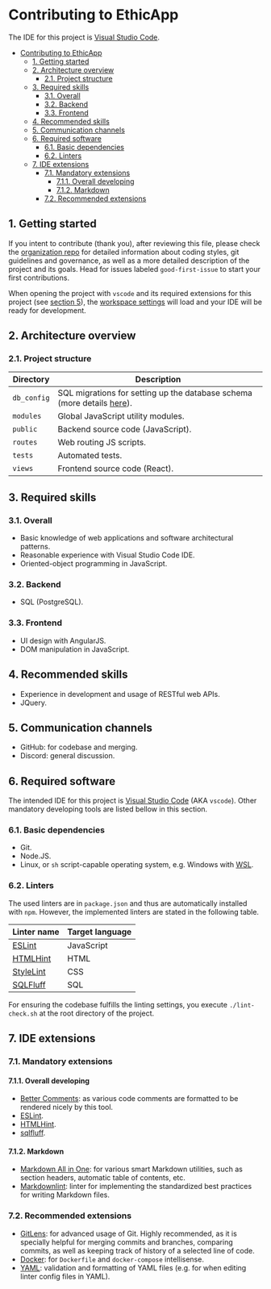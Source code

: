 # Contributing to EthicApp

The IDE for this project is [Visual Studio Code](https://code.visualstudio.com/).

- [Contributing to EthicApp](#contributing-to-ethicapp)
  - [1. Getting started](#1-getting-started)
  - [2. Architecture overview](#2-architecture-overview)
    - [2.1. Project structure](#21-project-structure)
  - [3. Required skills](#3-required-skills)
    - [3.1. Overall](#31-overall)
    - [3.2. Backend](#32-backend)
    - [3.3. Frontend](#33-frontend)
  - [4. Recommended skills](#4-recommended-skills)
  - [5. Communication channels](#5-communication-channels)
  - [6. Required software](#6-required-software)
    - [6.1. Basic dependencies](#61-basic-dependencies)
    - [6.2. Linters](#62-linters)
  - [7. IDE extensions](#7-ide-extensions)
    - [7.1. Mandatory extensions](#71-mandatory-extensions)
      - [7.1.1. Overall developing](#711-overall-developing)
      - [7.1.2. Markdown](#712-markdown)
    - [7.2. Recommended extensions](#72-recommended-extensions)

## 1. Getting started

If you intent to contribute (thank you), after reviewing this file, please check the [organization repo](https://github.com/EthicApp-Development/organization) for detailed information about coding styles, git guidelines and governance, as well as a more detailed description of the project and its goals. Head for issues labeled `good-first-issue` to start your first contributions.

When opening the project with `vscode` and its required extensions for this project (see [section 5](#5-required-software)), the [workspace settings](./.vscode/settings.json) will load and your IDE will be ready for development.

<!-- TODO: document process of "making changes": pull request, QA, mention roles -->

## 2. Architecture overview

<!-- TODO: diagrams! -->

### 2.1. Project structure

| Directory   | Description                                                                                     |
| ----------- | ----------------------------------------------------------------------------------------------- |
| `db_config` | SQL migrations for setting up the database schema (more details [here](./db_config/README.md)). |
| `modules`   | Global JavaScript utility modules.                                                              |
| `public`    | Backend source code (JavaScript).                                                               |
| `routes`    | Web routing JS scripts.                                                                         |
| `tests`     | Automated tests.                                                                                |
| `views`     | Frontend source code (React).                                                                   |

## 3. Required skills

### 3.1. Overall

- Basic knowledge of web applications and software architectural patterns.
- Reasonable experience with Visual Studio Code IDE.
- Oriented-object programming in JavaScript.

### 3.2. Backend

- SQL (PostgreSQL).

### 3.3. Frontend

- UI design with AngularJS.
- DOM manipulation in JavaScript.

## 4. Recommended skills

- Experience in development and usage of RESTful web APIs.
- JQuery.

## 5. Communication channels

- GitHub: for codebase and merging.
- Discord: general discussion. <!-- TODO: create discord server, with proper channels. Insert invitation link here. -->

## 6. Required software

The intended IDE for this project is [Visual Studio Code](https://code.visualstudio.com/) (AKA `vscode`). Other mandatory developing tools are listed bellow in this section.

### 6.1. Basic dependencies

- Git.
- Node.JS.
- Linux, or `sh` script-capable operating system, e.g. Windows with [WSL](https://learn.microsoft.com/en-us/windows/wsl/install).

### 6.2. Linters

The used linters are in `package.json` and thus are automatically installed with `npm`. However, the implemented linters are stated in the following table.

| Linter name                           | Target language |
| ------------------------------------- | --------------- |
| [ESLint](https://eslint.org/)         | JavaScript      |
| [HTMLHint](https://htmlhint.com/)     | HTML            |
| [StyleLint](https://stylelint.io/)    | CSS             |
| [SQLFluff](https://www.sqlfluff.com/) | SQL             |

For ensuring the codebase fulfills the linting settings, you execute `./lint-check.sh` at the root directory of the project.

## 7. IDE extensions

### 7.1. Mandatory extensions

#### 7.1.1. Overall developing

- [Better Comments](https://marketplace.visualstudio.com/items?itemName=aaron-bond.better-comments): as various code comments are formatted to be rendered nicely by this tool.
- [ESLint](https://marketplace.visualstudio.com/items?itemName=dbaeumer.vscode-eslint).
- [HTMLHint](https://marketplace.visualstudio.com/items?itemName=HTMLHint.vscode-htmlhint).
- [sqlfluff](https://marketplace.visualstudio.com/items?itemName=dorzey.vscode-sqlfluff).

#### 7.1.2. Markdown

- [Markdown All in One](https://marketplace.visualstudio.com/items?itemName=yzhang.markdown-all-in-one): for various smart Markdown utilities, such as section headers, automatic table of contents, etc.
- [Markdownlint](https://marketplace.visualstudio.com/items?itemName=DavidAnson.vscode-markdownlint): linter for implementing the standardized best practices for writing Markdown files.

### 7.2. Recommended extensions

- [GitLens](https://marketplace.visualstudio.com/items?itemName=eamodio.gitlens): for advanced usage of Git. Highly recommended, as it is specially helpful for merging commits and branches, comparing commits, as well as keeping track of history of a selected line of code.
- [Docker](https://marketplace.visualstudio.com/items?itemName=ms-azuretools.vscode-docker): for `Dockerfile` and `docker-compose` intellisense.
- [YAML](https://marketplace.visualstudio.com/items?itemName=redhat.vscode-yaml): validation and formatting of YAML files (e.g. for when editing linter config files in YAML).

<!-- ? IN WHICH FILE? -->
<!-- TODO: documentar proceso de planificación y seguimiento, para que un posible nuevo maintainer lo conozca con antelación y quede documentado y más ordenado. -->
